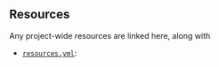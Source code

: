 ## Resources

Any project-wide resources are linked here, along with

* [`resources.yml`](resources.yml): 
